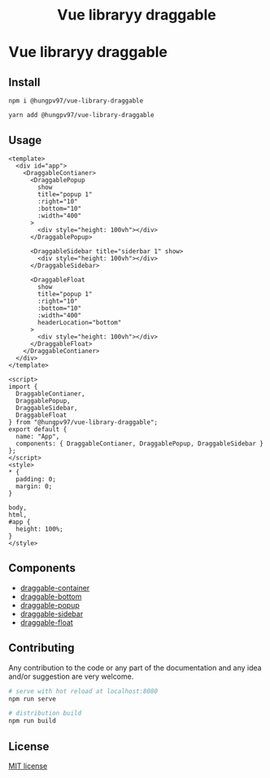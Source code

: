 <h1 align="center">Vue libraryy draggable</h1>

# Vue libraryy draggable

## Install

```
npm i @hungpv97/vue-library-draggable
```

```
yarn add @hungpv97/vue-library-draggable
```

## Usage

```vue
<template>
  <div id="app">
    <DraggableContianer>
      <DraggablePopup
        show
        title="popup 1"
        :right="10"
        :bottom="10"
        :width="400"
      >
        <div style="height: 100vh"></div>
      </DraggablePopup>

      <DraggableSidebar title="siderbar 1" show>
        <div style="height: 100vh"></div>
      </DraggableSidebar>

      <DraggableFloat
        show
        title="popup 1"
        :right="10"
        :bottom="10"
        :width="400"
        headerLocation="bottom"
      >
        <div style="height: 100vh"></div>
      </DraggableFloat>
    </DraggableContianer>
  </div>
</template>

<script>
import {
  DraggableContianer,
  DraggablePopup,
  DraggableSidebar,
  DraggableFloat
} from "@hungpv97/vue-library-draggable";
export default {
  name: "App",
  components: { DraggableContianer, DraggablePopup, DraggableSidebar }
};
</script>
<style>
* {
  padding: 0;
  margin: 0;
}

body,
html,
#app {
  height: 100%;
}
</style>
```

## Components

- [draggable-container](docs/draggable-container.md)
- [draggable-bottom](docs/draggable-bottom.md)
- [draggable-popup](docs/draggable-popup.md)
- [draggable-sidebar](docs/draggable-sidebar.md)
- [draggable-float](docs/draggable-float.md)

## Contributing

Any contribution to the code or any part of the documentation and any idea and/or suggestion are very welcome.

```bash
# serve with hot reload at localhost:8080
npm run serve

# distribution build
npm run build

```

## License

[MIT license](LICENSE)
